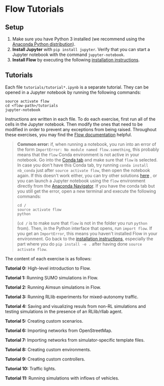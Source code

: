 # Flow Tutorials

## Setup

1. Make sure you have Python 3 installed (we recommend using the [Anaconda
   Python distribution](https://www.continuum.io/downloads)).
2. **Install Jupyter** with `pip install jupyter`. Verify that you can start
   a Jupyter notebook with the command `jupyter-notebook`.
3. **Install Flow** by executing the following [installation instructions](
   https://flow.readthedocs.io/en/latest/flow_setup.html).

## Tutorials

Each file ``tutorials/tutorial*.ipynb`` is a separate tutorial. They can be
opened in a Jupyter notebook by running the following commands:

```shell
source activate flow
cd <flow-path>/tutorials
jupyter-notebook
```

Instructions are written in each file. To do each exercise, first run all of
the cells in the Jupyter notebook. Then modify the ones that need to be
modified in order to prevent any exceptions from being raised. Throughout these
exercises, you may find the
[Flow documentation](https://flow.readthedocs.io/en/latest/) helpful.

> **Common error:** if, when running a notebook, you run into an error of the form
> `ImportError: No module named flow.something`, this probably means that the
> `flow` Conda environment is not active in your notebook. Go into the
> [Conda tab](https://stackoverflow.com/questions/38984238/how-to-set-a-default-environment-for-anaconda-jupyter)
> and make sure that `flow` is selected. In case you don't have this Conda tab,
> try running `conda install nb_conda` just after `source activate flow`,
> then open the notebook again. If this doesn't work either, you can try other
> solutions [here](https://stackoverflow.com/questions/39604271/conda-environments-not-showing-up-in-jupyter-notebook)
> , or you can launch a Jupyter notebook using the `flow` environment directly
> from the [Anaconda Navigator](https://docs.anaconda.com/anaconda/navigator/).
> If you have the conda tab but you still get the error, open a new terminal
> and execute the following commands:
> ```
> cd /
> source activate flow
> python
> ```
> (`cd /` is to make sure that `flow` is not in the folder you run `python` from). Then, in the Python interface that opens, run `import flow`. If you get an `ImportError`, this means you haven't installed Flow in your environment. Go back to the [installation instructions](https://flow.readthedocs.io/en/latest/flow_setup.html), especially the part where you do `pip install -e .` after having done `source activate flow`.

The content of each exercise is as follows:

**Tutorial 0:** High-level introduction to Flow.

**Tutorial 1:** Running SUMO simulations in Flow.

**Tutorial 2:** Running Aimsun simulations in Flow.

**Tutorial 3:** Running RLlib experiments for mixed-autonomy traffic.

**Tutorial 4:** Saving and visualizing resuls from non-RL simulations and
testing simulations in the presence of an RLlib/rllab agent.

**Tutorial 5:** Creating custom scenarios.

**Tutorial 6:** Importing networks from OpenStreetMap.

**Tutorial 7:** Importing networks from simulator-specific template files.

**Tutorial 8:** Creating custom environments.

**Tutorial 9:** Creating custom controllers.

**Tutorial 10:** Traffic lights.

**Tutorial 11:** Running simulations with inflows of vehicles.

